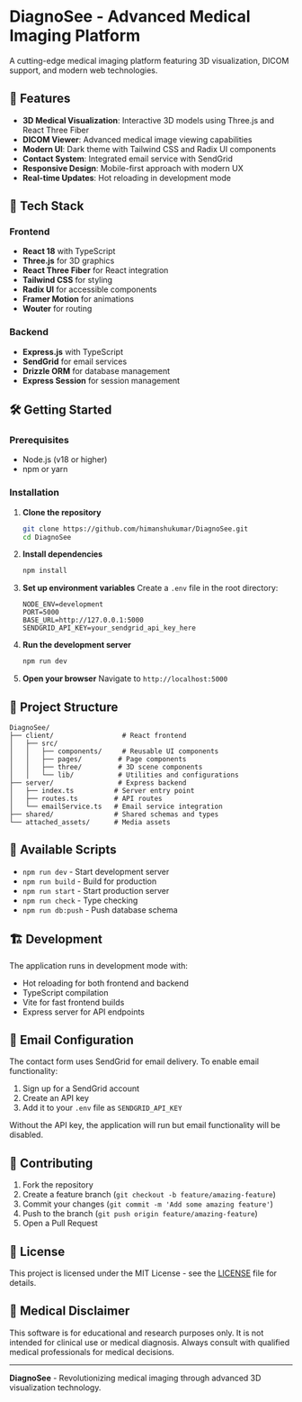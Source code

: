 # DiagnoSee - Advanced Medical Imaging Platform

A cutting-edge medical imaging platform featuring 3D visualization, DICOM support, and modern web technologies.

## 🏥 Features

- **3D Medical Visualization**: Interactive 3D models using Three.js and React Three Fiber
- **DICOM Viewer**: Advanced medical image viewing capabilities
- **Modern UI**: Dark theme with Tailwind CSS and Radix UI components
- **Contact System**: Integrated email service with SendGrid
- **Responsive Design**: Mobile-first approach with modern UX
- **Real-time Updates**: Hot reloading in development mode

## 🚀 Tech Stack

### Frontend
- **React 18** with TypeScript
- **Three.js** for 3D graphics
- **React Three Fiber** for React integration
- **Tailwind CSS** for styling
- **Radix UI** for accessible components
- **Framer Motion** for animations
- **Wouter** for routing

### Backend
- **Express.js** with TypeScript
- **SendGrid** for email services
- **Drizzle ORM** for database management
- **Express Session** for session management

## 🛠️ Getting Started

### Prerequisites
- Node.js (v18 or higher)
- npm or yarn

### Installation

1. **Clone the repository**
   ```bash
   git clone https://github.com/himanshukumar/DiagnoSee.git
   cd DiagnoSee
   ```

2. **Install dependencies**
   ```bash
   npm install
   ```

3. **Set up environment variables**
   Create a `.env` file in the root directory:
   ```env
   NODE_ENV=development
   PORT=5000
   BASE_URL=http://127.0.0.1:5000
   SENDGRID_API_KEY=your_sendgrid_api_key_here
   ```

4. **Run the development server**
   ```bash
   npm run dev
   ```

5. **Open your browser**
   Navigate to `http://localhost:5000`

## 📁 Project Structure

```
DiagnoSee/
├── client/                 # React frontend
│   ├── src/
│   │   ├── components/     # Reusable UI components
│   │   ├── pages/         # Page components
│   │   ├── three/         # 3D scene components
│   │   └── lib/           # Utilities and configurations
├── server/                # Express backend
│   ├── index.ts          # Server entry point
│   ├── routes.ts         # API routes
│   └── emailService.ts   # Email service integration
├── shared/               # Shared schemas and types
└── attached_assets/      # Media assets
```

## 🔧 Available Scripts

- `npm run dev` - Start development server
- `npm run build` - Build for production
- `npm run start` - Start production server
- `npm run check` - Type checking
- `npm run db:push` - Push database schema

## 🏗️ Development

The application runs in development mode with:
- Hot reloading for both frontend and backend
- TypeScript compilation
- Vite for fast frontend builds
- Express server for API endpoints

## 📧 Email Configuration

The contact form uses SendGrid for email delivery. To enable email functionality:

1. Sign up for a SendGrid account
2. Create an API key
3. Add it to your `.env` file as `SENDGRID_API_KEY`

Without the API key, the application will run but email functionality will be disabled.

## 🤝 Contributing

1. Fork the repository
2. Create a feature branch (`git checkout -b feature/amazing-feature`)
3. Commit your changes (`git commit -m 'Add some amazing feature'`)
4. Push to the branch (`git push origin feature/amazing-feature`)
5. Open a Pull Request

## 📄 License

This project is licensed under the MIT License - see the [LICENSE](LICENSE) file for details.

## 🏥 Medical Disclaimer

This software is for educational and research purposes only. It is not intended for clinical use or medical diagnosis. Always consult with qualified medical professionals for medical decisions.

---

**DiagnoSee** - Revolutionizing medical imaging through advanced 3D visualization technology.
